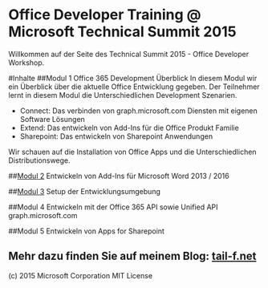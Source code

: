 # Office Developer Training @ Microsoft Technical Summit 2015

Willkommen auf der Seite des Technical Summit 2015 - Office Developer Workshop.

#Inhalte
##Modul 1
Office 365 Development Überblick
In diesem Modul wir ein Überblick über die aktuelle Office Entwicklung gegeben. 
Der Teilnehmer lernt in diesem Modul die Unterschiedlichen Development Szenarien.
- Connect: Das verbinden von graph.microsoft.com Diensten mit eigenen Software Lösungen
- Extend: Das entwickeln von Add-Ins für die Office Produkt Familie
- Sharepoint: Das entwickeln von Sharepoint Anwendungen

Wir schauen auf die Installation von Office Apps und die Unterschiedlichen Distributionswege.

##[Modul 2](https://github.com/patbosc/officedevts2015/blob/master/O3652-2%20Office%20Word%20Add-ins/Lab.md)
Entwickeln von Add-Ins für Microsoft Word 2013 / 2016

##[Modul 3](https://github.com/patbosc/officedevts2015/blob/master/O3651-7%20Setting%20up%20your%20Developer%20environment%20in%20Office%20365/Lab.md)
Setup der Entwicklungsumgebung

##Modul 4
Entwickeln mit der Office 365 API sowie Unified API graph.microsoft.com

##Modul 5
Entwickeln von Apps for Sharepoint

Mehr dazu finden Sie auf meinem Blog: [tail-f.net](www.tail-f.net)
-----------------------
(c) 2015 Microsoft Corporation
MIT License
